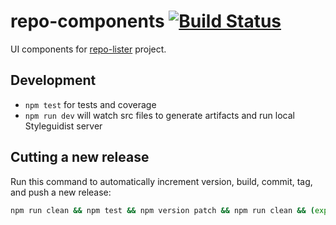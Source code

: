 # repo-components [![Build Status](https://travis-ci.org/gaggle/repo-components.svg?branch=master)](https://travis-ci.org/gaggle/repo-components)
UI components for [repo-lister][repolister] project. 


## Development
* `npm test` for tests and coverage
* `npm run dev` will watch src files to generate artifacts and run local Styleguidist server


## Cutting a new release
Run this command to automatically increment version, build, commit, tag, and push a new release:
```bash
npm run clean && npm test && npm version patch && npm run clean && (export VERSION=`node -p "require('./package.json').version"`; npm run build && git add ./build/ ./docs/ && git commit --amend --no-edit && git tag -fam $VERSION v$VERSION && git push && git push origin v$VERSION)
```


[repolister]: https://www.github.com/gaggle/repo-lister
